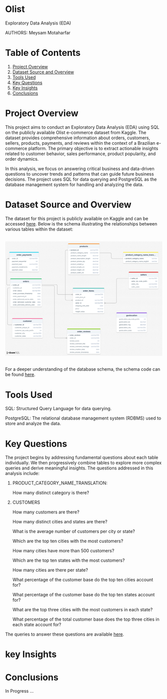 Olist
================================================

Exploratory Data Analysis (EDA)

AUTHORS: Meysam Motaharfar 

# Table of Contents
1. [Project Overview](#Project-Overview)
2. [Dataset Source and Overview](#Dataset-Source-And-Overview)
3. [Tools Used](#Tools-Used)
4. [Key Questions](#Key-Questions)
5. [Key Insights](#Key-Insights)
6. [Conclusions](#Conclusions)

# Project Overview

This project aims to conduct an Exploratory Data Analysis (EDA) using SQL on the publicly available Olist e-commerce dataset from Kaggle. The dataset provides comprehensive information about orders, customers, sellers, products, payments, and reviews within the context of a Brazilian e-commerce platform. The primary objective is to extract actionable insights related to customer behavior, sales performance, product popularity, and order dynamics.

In this analysis, we focus on answering critical business and data-driven questions to uncover trends and patterns that can guide future business decisions. The project uses SQL for data querying and PostgreSQL as the database management system for handling and analyzing the data.

# Dataset Source and Overview

The dataset for this project is publicly available on Kaggle and can be accessed [here](https://www.kaggle.com/datasets/olistbr/brazilian-ecommerce). Below is the schema illustrating the relationships between various tables within the dataset:

</br>
<div style="text-align: center;">
    <img width="1000" alt="Metrics" src="Data Base Diagram.png"> <!-- Increased width -->
</div>
</br>

For a deeper understanding of the database schema, the schema code can be found [here](Codes/Schema.sql).

# Tools Used

SQL: Structured Query Language for data querying.

PostgreSQL: The relational database management system (RDBMS) used to store and analyze the data.

# Key Questions

The project begins by addressing fundamental questions about each table individually. We then progressively combine tables to explore more complex queries and derive meaningful insights. The questions addressed in this analysis include:

1) PRODUCT_CATEGORY_NAME_TRANSLATION:
   
   How many distinct category is there?

2) CUSTOMERS

   How many customers are there?
    
   How many distinct cities and states are there?
    
   What is the average number of customers per city or state?
    
   Which are the top ten cities with the most customers?
    
   How many cities have more than 500 customers?
    
   Which are the top ten states with the most customers?
    
   How many cities are there per state?
    
   What percentage of the customer base do the top ten cities account for?
    
   What percentage of the customer base do the top ten states account for?
    
   What are the top three cities with the most customers in each state?
    
   What percentage of the total customer base does the top three cities in each state account for?

The queries to answer these questions are available [here](Codes/Olist-EDA.sql).

# key Insights

# Conclusions

In Progress ...
